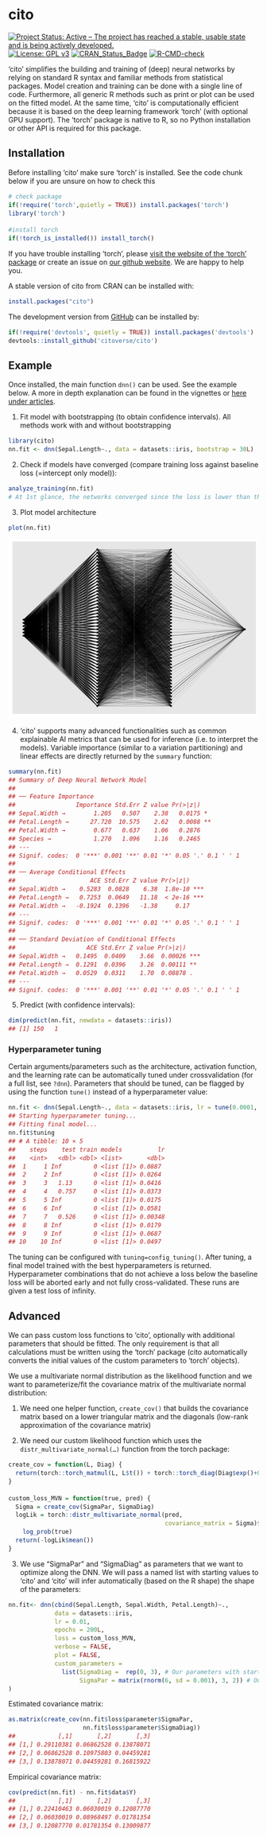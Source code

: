 
<!-- README.md is generated from README.Rmd. Please edit that file -->

# cito

[![Project Status: Active – The project has reached a stable, usable
state and is being actively
developed.](https://www.repostatus.org/badges/latest/active.svg)](https://www.repostatus.org/#active)
[![License: GPL
v3](https://img.shields.io/badge/License-GPL%20v3-blue.svg)](https://www.gnu.org/licenses/gpl-3.0)
[![CRAN_Status_Badge](http://www.r-pkg.org/badges/version/cito)](https://cran.r-project.org/package=cito)
[![R-CMD-check](https://github.com/citoverse/cito/actions/workflows/R-CMD-check.yaml/badge.svg)](https://github.com/citoverse/cito/actions/workflows/R-CMD-check.yaml)

<!-- badges: end -->

‘cito’ simplifies the building and training of (deep) neural networks by
relying on standard R syntax and familiar methods from statistical
packages. Model creation and training can be done with a single line of
code. Furthermore, all generic R methods such as print or plot can be
used on the fitted model. At the same time, ‘cito’ is computationally
efficient because it is based on the deep learning framework ‘torch’
(with optional GPU support). The ‘torch’ package is native to R, so no
Python installation or other API is required for this package.

## Installation

Before installing ‘cito’ make sure ‘torch’ is installed. See the code
chunk below if you are unsure on how to check this

``` r
# check package 
if(!require('torch',quietly = TRUE)) install.packages('torch')
library('torch') 

#install torch
if(!torch_is_installed()) install_torch()
```

If you have trouble installing ‘torch’, please [visit the website of the
‘torch’
package](https://torch.mlverse.org/docs/articles/installation.html) or
create an issue on [our github
website](https://github.com/citoverse/cito/issues). We are happy to help
you.

A stable version of cito from CRAN can be installed with:

``` r
install.packages("cito")
```

The development version from [GitHub](https://github.com/) can be
installed by:

``` r
if(!require('devtools', quietly = TRUE)) install.packages('devtools')
devtools::install_github('citoverse/cito')
```

## Example

Once installed, the main function `dnn()` can be used. See the example
below. A more in depth explanation can be found in the vignettes or
[here under articles](https://citoverse.github.io/cito/).

1.  Fit model with bootstrapping (to obtain confidence intervals). All
    methods work with and without bootstrapping

``` r
library(cito)
nn.fit <- dnn(Sepal.Length~., data = datasets::iris, bootstrap = 30L)
```

2.  Check if models have converged (compare training loss against
    baseline loss (=intercept only model)):

``` r
analyze_training(nn.fit)
# At 1st glance, the networks converged since the loss is lower than the baseline loss and the training loss is on a plateau at the end of the training.
```

3.  Plot model architecture

``` r
plot(nn.fit)
```

![](man/figures/README-unnamed-chunk-7-1.png)<!-- -->

4.  ‘cito’ supports many advanced functionalities such as common
    explainable AI metrics that can be used for inference (i.e. to
    interpret the models). Variable importance (similar to a variation
    partitioning) and linear effects are directly returned by the
    `summary` function:

``` r
summary(nn.fit)
## Summary of Deep Neural Network Model
## 
## ── Feature Importance
##                 Importance Std.Err Z value Pr(>|z|)   
## Sepal.Width →        1.205   0.507    2.38   0.0175 * 
## Petal.Length →      27.720  10.575    2.62   0.0088 **
## Petal.Width →        0.677   0.637    1.06   0.2876   
## Species →            1.270   1.096    1.16   0.2465   
## ---
## Signif. codes:  0 '***' 0.001 '**' 0.01 '*' 0.05 '.' 0.1 ' ' 1
## 
## ── Average Conditional Effects
##                     ACE Std.Err Z value Pr(>|z|)    
## Sepal.Width →    0.5283  0.0828    6.38  1.8e-10 ***
## Petal.Length →   0.7253  0.0649   11.18  < 2e-16 ***
## Petal.Width →   -0.1924  0.1396   -1.38     0.17    
## ---
## Signif. codes:  0 '***' 0.001 '**' 0.01 '*' 0.05 '.' 0.1 ' ' 1
## 
## ── Standard Deviation of Conditional Effects
##                    ACE Std.Err Z value Pr(>|z|)    
## Sepal.Width →   0.1495  0.0409    3.66  0.00026 ***
## Petal.Length →  0.1291  0.0396    3.26  0.00111 ** 
## Petal.Width →   0.0529  0.0311    1.70  0.08878 .  
## ---
## Signif. codes:  0 '***' 0.001 '**' 0.01 '*' 0.05 '.' 0.1 ' ' 1
```

5.  Predict (with confidence intervals):

``` r
dim(predict(nn.fit, newdata = datasets::iris))
## [1] 150   1
```

### Hyperparameter tuning

Certain arguments/parameters such as the architecture, activation
function, and the learning rate can be automatically tuned under
crossvalidation (for a full list, see `?dnn`). Parameters that should be
tuned, can be flagged by using the function `tune()` instead of a
hyperparameter value:

``` r
nn.fit <- dnn(Sepal.Length~., data = datasets::iris, lr = tune(0.0001, 0.1))
## Starting hyperparameter tuning...
## Fitting final model...
nn.fit$tuning
## # A tibble: 10 × 5
##    steps    test train models          lr
##    <int>   <dbl> <dbl> <list>       <dbl>
##  1     1 Inf         0 <list [1]> 0.0887 
##  2     2 Inf         0 <list [1]> 0.0264 
##  3     3   1.13      0 <list [1]> 0.0416 
##  4     4   0.757     0 <list [1]> 0.0373 
##  5     5 Inf         0 <list [1]> 0.0175 
##  6     6 Inf         0 <list [1]> 0.0581 
##  7     7   0.526     0 <list [1]> 0.00348
##  8     8 Inf         0 <list [1]> 0.0179 
##  9     9 Inf         0 <list [1]> 0.0687 
## 10    10 Inf         0 <list [1]> 0.0497
```

The tuning can be configured with `tuning=config_tuning()`. After
tuning, a final model trained with the best hyperparameters is returned.
Hyperparameter combinations that do not achieve a loss below the
baseline loss will be aborted early and not fully cross-validated. These
runs are given a test loss of infinity.

## Advanced

We can pass custom loss functions to ‘cito’, optionally with additional
parameters that should be fitted. The only requirement is that all
calculations must be written using the ‘torch’ package (cito
automatically converts the initial values of the custom parameters to
‘torch’ objects).

We use a multivariate normal distribution as the likelihood function and
we want to parameterize/fit the covariance matrix of the multivariate
normal distribution:

1.  We need one helper function, `create_cov()` that builds the
    covariance matrix based on a lower triangular matrix and the
    diagonals (low-rank approximation of the covariance matrix)

2.  We need our custom likelihood function which uses the
    `distr_multivariate_normal(…)` function from the torch package:

``` r
create_cov = function(L, Diag) {
  return(torch::torch_matmul(L, L$t()) + torch::torch_diag(Diag$exp()+0.001))
}

custom_loss_MVN = function(true, pred) {
  Sigma = create_cov(SigmaPar, SigmaDiag)
  logLik = torch::distr_multivariate_normal(pred,
                                            covariance_matrix = Sigma)$
    log_prob(true)
  return(-logLik$mean())
}
```

3.  We use “SigmaPar” and “SigmaDiag” as parameters that we want to
    optimize along the DNN. We will pass a named list with starting
    values to ‘cito’ and ‘cito’ will infer automatically (based on the R
    shape) the shape of the parameters:

``` r
nn.fit<- dnn(cbind(Sepal.Length, Sepal.Width, Petal.Length)~.,
             data = datasets::iris,
             lr = 0.01,
             epochs = 200L,
             loss = custom_loss_MVN,
             verbose = FALSE,
             plot = FALSE,
             custom_parameters =
               list(SigmaDiag =  rep(0, 3), # Our parameters with starting values
                    SigmaPar = matrix(rnorm(6, sd = 0.001), 3, 2)) # Our parameters with starting values
)
```

Estimated covariance matrix:

``` r
as.matrix(create_cov(nn.fit$loss$parameter$SigmaPar,
                     nn.fit$loss$parameter$SigmaDiag))
##            [,1]       [,2]       [,3]
## [1,] 0.29110381 0.06862528 0.13878071
## [2,] 0.06862528 0.10975803 0.04459281
## [3,] 0.13878071 0.04459281 0.16815922
```

Empirical covariance matrix:

``` r
cov(predict(nn.fit) - nn.fit$data$Y)
##            [,1]       [,2]       [,3]
## [1,] 0.22410463 0.06030019 0.12087770
## [2,] 0.06030019 0.08968497 0.01781354
## [3,] 0.12087770 0.01781354 0.13009877
```

